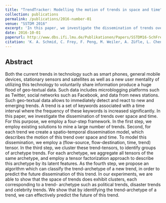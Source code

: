```yaml
---
title: "TrendTracker: Modelling the motion of trends in space and time"
collection: publications
permalink: /publications/2016-number-01
venue: "SSTDM 2016"
excerpt: 'In this paper, we investigate the dissemination of trends over space and time. For this purpose, we employ a four-step framework. In the first step, we employ existing solutions to mine a large number of trends. Second, for each trend we create a spatio-temporal dissemination model, which describes the motion of this trend over space and time. To model this dissemination, we employ a (flow-source, flow-destination, time, trend) tensor. In the third step, we cluster these trend-tensors, to identify groups of archetype trends. For each archetype, we aggregate all tensors of the same archetype, and employ a tensor factorization approach to describe this archetype by its latent features. As the fourth step, we propose an algorithm which can classify the trend-archetype of a new trend, in order to predict the future dissemination of this trend.'
date: 2016-10-01
paperurl: http://www.dbs.ifi.lmu.de/Publikationen/Papers/SSTDM16-SchFrePenWeietal16.pdf
citation: 'K. A. Schmid, C. Frey, F. Peng, M. Weiler, A. Züfle, L. Chen, M. Renz, TrendTracker: Modelling the motion of trends in space and time, SSTDM, 2016 <br/>'
---
```


## Abstract
Both the current trends in technology such as smart phones, general mobile devices, stationary sensors and satellites as well as a new user mentality of utilizing this technology to voluntarily share information produce a huge flood of geo-textual data. Such data includes microblogging platforms such as Twitter, social networks such as Facebook, and data from news stations. Such geo-textual data allows to immediately detect and react to new and emerging trends. A trend is a set of keywords associated with a time interval where the frequency of these keywords is increased significantly.
In this paper, we investigate the dissemination of trends over space and time. For this purpose, we employ a four-step framework. In the first step, we employ existing solutions to mine a large number of trends. Second, for each trend we create a spatio-temporal dissemination model, which describes the motion of this trend over space and time. To model this dissemination, we employ a (flow-source, flow-destination, time, trend) tensor. In the third step, we cluster these trend-tensors, to identify groups of archetype trends. For each archetype, we aggregate all tensors of the same archetype, and employ a tensor factorization approach to describe this archetype by its latent features. As the fourth step, we propose an algorithm which can classify the trend-archetype of a new trend, in order to predict the future dissemination of this trend.
In our experiments, we are able to show that the space of trends does exhibit clusters, each corresponding to a trend- archetype such as political trends, disaster trends and celebrity trends. We show that by identifying the trend-archetype of a trend, we can effectively predict the future of this trend.
